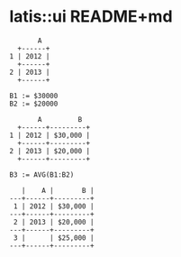 # latis::ui README+md

           A  
      +------+
    1 | 2012 |
      +------+
    2 | 2013 |
      +------+
    
    B1 := $30000
    B2 := $20000

           A         B
      +------+---------+
    1 | 2012 | $30,000 |
      +------+---------+
    2 | 2013 | $20,000 |
      +------+---------+
    
    B3 := AVG(B1:B2)

       |    A |       B |
    ---+------+---------+
     1 | 2012 | $30,000 |
    ---+------+---------+
     2 | 2013 | $20,000 |
    ---+------+---------+
     3 |      | $25,000 |
    ---+------+---------+
